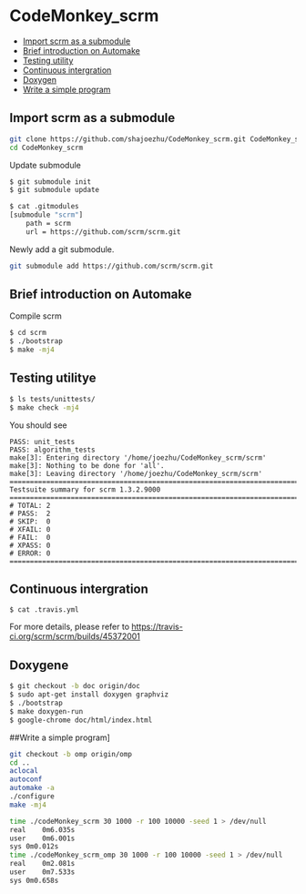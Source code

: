 # CodeMonkey_scrm

 - [Import scrm as a submodule](#submodule)
 - [Brief introduction on Automake](#automake)
 - [Testing utility](#unittest)
 - [Continuous intergration](#travis)
 - [Doxygen](#doxygen)
 - [Write a simple program](#scrm)

## Import scrm as a submodule<a name="submodule"></a>
```bash
git clone https://github.com/shajoezhu/CodeMonkey_scrm.git CodeMonkey_scrm
cd CodeMonkey_scrm
```
Update submodule
```bash
$ git submodule init
$ git submodule update
```
```bash
$ cat .gitmodules 
[submodule "scrm"]
	path = scrm
	url = https://github.com/scrm/scrm.git
```
Newly add a git submodule.
```bash
git submodule add https://github.com/scrm/scrm.git
```

## Brief introduction on Automake<a name="automake"></a>
Compile scrm
```bash
$ cd scrm
$ ./bootstrap
$ make -mj4
```

## Testing utilitye<a name="unittest"></a>
```bash
$ ls tests/unittests/
$ make check -mj4
```

You should see
```
PASS: unit_tests
PASS: algorithm_tests
make[3]: Entering directory '/home/joezhu/CodeMonkey_scrm/scrm'
make[3]: Nothing to be done for 'all'.
make[3]: Leaving directory '/home/joezhu/CodeMonkey_scrm/scrm'
============================================================================
Testsuite summary for scrm 1.3.2.9000
============================================================================
# TOTAL: 2
# PASS:  2
# SKIP:  0
# XFAIL: 0
# FAIL:  0
# XPASS: 0
# ERROR: 0
============================================================================
```

## Continuous intergration<a name="travis"></a>
```
$ cat .travis.yml
```
For more details, please refer to https://travis-ci.org/scrm/scrm/builds/45372001

## Doxygene<a name="doxygen"></a>
```bash
$ git checkout -b doc origin/doc
$ sudo apt-get install doxygen graphviz
$ ./bootstrap
$ make doxygen-run
$ google-chrome doc/html/index.html 
```

##Write a simple program]<a name="scrm"></a>
```bash
git checkout -b omp origin/omp
cd ..
aclocal
autoconf
automake -a
./configure
make -mj4

time ./codeMonkey_scrm 30 1000 -r 100 10000 -seed 1 > /dev/null
real	0m6.035s
user	0m6.001s
sys	0m0.012s
time ./codeMonkey_scrm_omp 30 1000 -r 100 10000 -seed 1 > /dev/null
real	0m2.081s
user	0m7.533s
sys	0m0.658s
```
